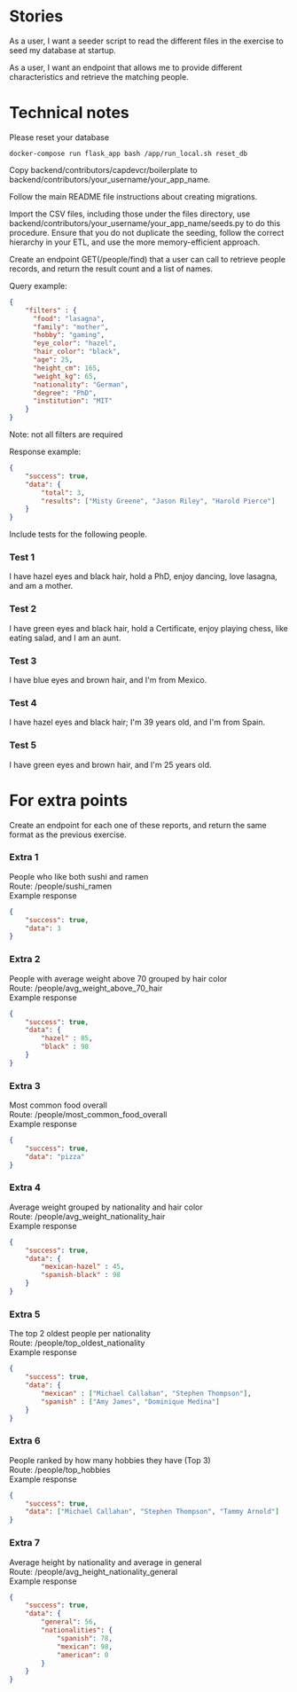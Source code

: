 # Stories

As a user, I want a seeder script to read the different files in the exercise to seed my database at startup.

As a user, I want an endpoint that allows me to provide different characteristics and retrieve the matching people.

# Technical notes

Please reset your database 

```shell
docker-compose run flask_app bash /app/run_local.sh reset_db
```

Copy backend/contributors/capdevcr/boilerplate to backend/contributors/your_username/your_app_name.

Follow the main README file instructions about creating migrations.

Import the CSV files, including those under the files directory, use backend/contributors/your_username/your_app_name/seeds.py to do this procedure. Ensure that you do not duplicate the seeding, follow the correct hierarchy in your ETL, and use the more memory-efficient approach. 

Create an endpoint GET(/people/find) that a user can call to retrieve people records, and return the result count and a list of names.

Query example:

```json
{
    "filters" : {
      "food": "lasagna",
      "family": "mother",  
      "hobby": "gaming",
      "eye_color": "hazel",
      "hair_color": "black",
      "age": 25,
      "height_cm": 165,
      "weight_kg": 65,
      "nationality": "German",
      "degree": "PhD",
      "institution": "MIT"
    }
}
```

Note: not all filters are required

Response example:

```json
{
    "success": true, 
    "data": {
        "total": 3,
        "results": ["Misty Greene", "Jason Riley", "Harold Pierce"]
    }
}
```

Include tests for the following people.

### Test 1
I have hazel eyes and black hair, hold a PhD, enjoy dancing, love lasagna, and am a mother.

### Test 2
I have green eyes and black hair, hold a Certificate, enjoy playing chess, like eating salad, and I am an aunt.

### Test 3
I have blue eyes and brown hair, and I'm from Mexico.

### Test 4
I have hazel eyes and black hair; I'm 39 years old, and I'm from Spain.

### Test 5
I have green eyes and brown hair, and I'm 25 years old.

# For extra points

Create an endpoint for each one of these reports, and return the same format as the previous exercise.

### Extra 1
People who like both sushi and ramen\
Route: /people/sushi_ramen\
Example response

```json
{
    "success": true, 
    "data": 3
}
```

### Extra 2
People with average weight above 70 grouped by hair color\
Route: /people/avg_weight_above_70_hair\
Example response

```json
{
    "success": true, 
    "data": {
        "hazel" : 85,
        "black" : 98
    }
}
```

### Extra 3
Most common food overall\
Route: /people/most_common_food_overall\
Example response

```json
{ 
    "success": true, 
    "data": "pizza" 
}
```

### Extra 4
Average weight grouped by nationality and hair color\
Route: /people/avg_weight_nationality_hair\
Example response

```json
{
    "success": true, 
    "data": {
        "mexican-hazel" : 45,
        "spanish-black" : 98
    }
}
```

### Extra 5
The top 2 oldest people per nationality\
Route: /people/top_oldest_nationality\
Example response


```json
{
    "success": true, 
    "data": {
        "mexican" : ["Michael Callahan", "Stephen Thompson"],
        "spanish" : ["Amy James", "Dominique Medina"]
    }
}
```

### Extra 6
People ranked by how many hobbies they have (Top 3)\
Route: /people/top_hobbies\
Example response

```json
{
    "success": true, 
    "data": ["Michael Callahan", "Stephen Thompson", "Tammy Arnold"]
}
```

### Extra 7
Average height by nationality and average in general\
Route: /people/avg_height_nationality_general\
Example response

```json
{
    "success": true, 
    "data": {
        "general": 56,
        "nationalities": {
            "spanish": 78,
            "mexican": 98,
            "american": 0
        }
    }
}
